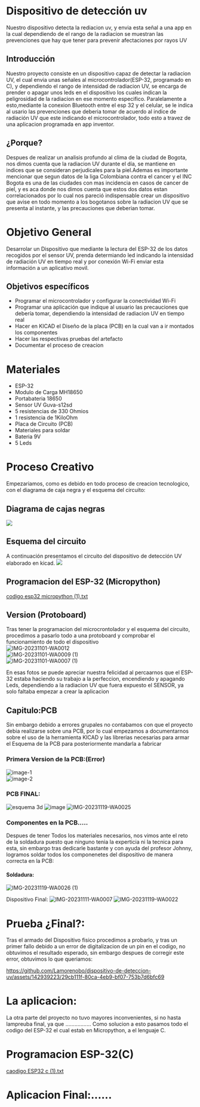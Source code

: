 # Dispositivo de detección uv
Nuestro dispositivo detecta la rediacion uv, y envia esta señal a una app en la cual dependiendo de el rango de  la radiacion se muestran las prevenciones que hay que tener para prevenir afectaciones por rayos UV
## Introducción
Nuestro proyecto consiste en un dispositivo capaz de detectar la radiacion UV, el cual envia unas señales al microcontrolador(ESP-32, programado en C), y dependiendo el rango de intensidad de radiacion UV, se encarga de prender o apagar unos leds en el dispositivo los cuales  indican la peligrosidad de la radiacion en ese momento especifico. Paralelamente a esto,mediante la conexion Bluetooth entre el esp 32 y el celular, se le indica al usario las prevenciones que deberia tomar de acuerdo al indice de radiación UV que este indicando el microcontrolador, todo esto a travez de una aplicacion programada en app inventor.
## ¿Porque?
Despues de realizar un analisis profundo al clima de la ciudad de Bogota, nos dimos cuenta que la radiacion UV durante el día, se mantiene en indices que se  consideran perjudicales para la piel.Ademas es importante mencionar que segun datos de la liga Colombiana contra el cancer y el INC Bogota es una de las ciudades con mas incidencia en casos de cancer de piel, y es aca donde nos dimos cuenta que estos dos datos estan correlacionados por lo cual nos pareció indispensable crear un dispositivo que avise en todo momento a los bogotanos sobre la radiacion UV que  se presenta al instante, y las precauciones que deberian tomar.
# Objetivo General
Desarrolar un Dispositivo que mediante la lectura del ESP-32 de los datos recogidos por el sensor UV, prenda determiando led indicando la intensidad de radiación UV en tiempo real y por conexión Wi-Fi enviar esta información a un aplicativo movil.
## Objetivos específicos
- Programar el microcontrolador y configurar la conectividad Wi-Fi
- Programar una aplicación que indique al usuario las precauciones que debería tomar, dependiendo la intensidad de radiacion UV en tiempo real
- Hacer en KICAD el Diseño de la placa (PCB) en la cual van a ir montados los componentes
- Hacer las respectivas pruebas del artefacto
- Documentar el proceso de creacion
# Materiales
- ESP-32
- Modulo de Carga MH18650
- Portabateria 18650
- Sensor UV Guva-s12sd
- 5 resistencias de 330 Ohmios
- 1 resistencia de 1KiloOhm
- Placa de Circuito (PCB)
- Materiales para soldar
- Bateria 9V
- 5 Leds
# Proceso Creativo
Empezariamos, como es debido en todo proceso de creacion tecnologico, con el diagrama de caja negra y el esquema del circuito:

## Diagrama de cajas negras
<img src="https://i.postimg.cc/Vvc1S3F4/diagrama-de-cajas.png">

## Esquema del circuito 
A continuación presentamos el circuito  del dispositivo de detección UV elaborado en kicad.
<img src="https://i.postimg.cc/bJVkp9Hz/esquema-en-kicad.png">
## Programacion del ESP-32 (Micropython)
[codigo esp32 micropython (1).txt](https://github.com/Lamorenobo/dispositivo-de-deteccion-uv/files/13405623/codigo.esp32.micropython.1.txt)


## Version (Protoboard)
Tras tener la programacion del microcrontolador y el esquema del circuito, procedimos a pasarlo todo a una protoboard y comprobar el funcionamiento de todo el dispositivo<br>
![IMG-20231101-WA0012](https://github.com/Lamorenobo/dispositivo-de-deteccion-uv/assets/142939223/cd006ca4-e626-4ef7-86d0-6ea3b0fa4b34) <br>
![IMG-20231101-WA0009 (1)](https://github.com/Lamorenobo/dispositivo-de-deteccion-uv/assets/142939223/1882761e-569a-4de6-bbcb-30b5e1bd2889) <br>
![IMG-20231101-WA0007 (1)](https://github.com/Lamorenobo/dispositivo-de-deteccion-uv/assets/142939223/7859dd87-f984-44a2-aa87-1661b7eeefd0)<br>

En esas fotos se puede apreciar nuestra felicidad al percaarnos que el ESP-32 estaba haciendo su trabajo a la perfeccion, encendiendo y apagando Leds, dependiendo a la radiacion UV que fuera expuesto el SENSOR, ya solo faltaba empezar a crear la aplicacion
## Capitulo:PCB
Sin embargo debido a errores grupales no contabamos con que el proyecto debia realizarse sobre una PCB, por lo cual empezamos a documentarnos sobre el uso de la herramienta KICAD y las 
 librerias necesarias para armar el Esquema de la PCB para posteriormente mandarla a fabricar
###  Primera Version de la PCB:(Error)<br>
![image-1](https://github.com/Lamorenobo/dispositivo-de-deteccion-uv/assets/142939223/b3865dde-5675-484d-9549-cda3c17796f7)<br>
![image-2](https://github.com/Lamorenobo/dispositivo-de-deteccion-uv/assets/142939223/515148cc-6562-42b6-9f1c-198dca20f6c6)<br>

### PCB FINAL:

![esquema 3d](https://github.com/Lamorenobo/dispositivo-de-deteccion-uv/assets/142938507/c3e9036d-4973-42ae-8b6a-c8f784393c59)
![image](https://github.com/Lamorenobo/dispositivo-de-deteccion-uv/assets/142939223/33144e16-bc5f-4f5a-9cc6-ff85843e0b53)
![IMG-20231119-WA0025](https://github.com/Lamorenobo/dispositivo-de-deteccion-uv/assets/142939223/1a7ce271-ddc5-4419-be28-f555582dc895)


### Componentes en la PCB.....
Despues de tener Todos los materiales necesarios, nos vimos ante el reto de la soldadura puesto que ninguno tenia la experticia ni la tecnica para esta, sin embargo tras dedicarle bastante y con ayuda del profesor Johnny, logramos soldar todos los componenetes del dispositivo de manera correcta en la PCB:

#### Soldadura:
![IMG-20231119-WA0026 (1)](https://github.com/Lamorenobo/dispositivo-de-deteccion-uv/assets/142939223/48cfa765-ba74-425b-afa2-0e25a1d116a8)

Dispositivo Final:
![IMG-20231111-WA0007](https://github.com/Lamorenobo/dispositivo-de-deteccion-uv/assets/142939223/cf82e874-7b2d-4036-8f81-4ffe877c1216)
![IMG-20231119-WA0022](https://github.com/Lamorenobo/dispositivo-de-deteccion-uv/assets/142939223/c0e7e46a-1c48-40c4-bf70-db69e31ea9da)

# Prueba ¿Final?:
Tras el armado del Dispositivo fisico procedimos a probarlo, y tras un primer fallo debido a un error de digitalizacion de un pin en el codigo, no obtuvimos el resultado esperado, sin embargo despues de corregir este error, obtuvimos lo que queriamos:


https://github.com/Lamorenobo/dispositivo-de-deteccion-uv/assets/142939223/29cb111f-80ca-4eb9-bf07-753b7d6bfc69


# La aplicacion:
La otra parte del proyecto no tuvo mayores inconvenientes, si no hasta lampreuba final, ya que .................
Como solucion a esto pasamos todo el codigo del ESP-32 el cual estab en Micropython, a el lenguaje C.
# Programacion ESP-32(C)
[caodigo ESP32 c (1).txt](https://github.com/Lamorenobo/dispositivo-de-deteccion-uv/files/13405636/caodigo.ESP32.c.1.txt)
# Aplicacion Final:......
